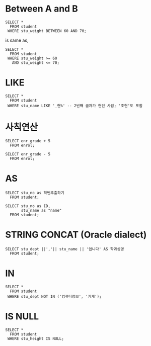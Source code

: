 # Between A and B

```plsql
SELECT *
  FROM student
 WHERE stu_weight BETWEEN 60 AND 70;
```

is same as,

```plsql
SELECT *
  FROM student
 WHERE stu_weight >= 60
   AND stu_weight <= 70;
```

# LIKE

```plsql
SELECT *
  FROM student
 WHERE stu_name LIKE '_현%' -- 2번째 글자가 현인 사람; '조현'도 포함 
```

# 사칙연산

```plsql
SELECT enr_grade + 5
  FROM enrol;

SELECT enr_grade - 5
  FROM enrol;
```

# AS

```plsql
SELECT stu_no as 학번추출하기
  FROM student;

SELECT stu_no as ID,
       stu_name as "name"
  FROM student;
```

# STRING CONCAT (Oracle dialect)

```plsql
SELECT stu_dept ||','|| stu_name || '입니다' AS 학과성명
  FROM student;
```

# IN

```plsql
SELECT *
  FROM student
 WHERE stu_dept NOT IN ('컴퓨터정보', '기계');
```

# IS NULL

```plsql
SELECT *
  FROM student
 WHERE stu_height IS NULL;
```

